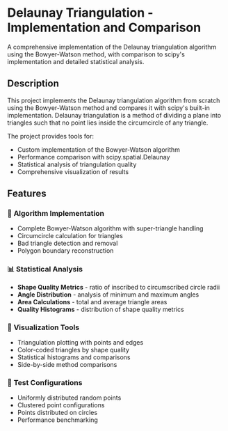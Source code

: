 # Delaunay Triangulation - Implementation and Comparison

A comprehensive implementation of the Delaunay triangulation algorithm using the Bowyer-Watson method, with comparison to scipy's implementation and detailed statistical analysis.

## Description

This project implements the Delaunay triangulation algorithm from scratch using the Bowyer-Watson method and compares it with scipy's built-in implementation. Delaunay triangulation is a method of dividing a plane into triangles such that no point lies inside the circumcircle of any triangle.

The project provides tools for:
- Custom implementation of the Bowyer-Watson algorithm
- Performance comparison with scipy.spatial.Delaunay
- Statistical analysis of triangulation quality
- Comprehensive visualization of results

## Features

### 🔧 **Algorithm Implementation**
- Complete Bowyer-Watson algorithm with super-triangle handling
- Circumcircle calculation for triangles
- Bad triangle detection and removal
- Polygon boundary reconstruction

### 📊 **Statistical Analysis**
- **Shape Quality Metrics** - ratio of inscribed to circumscribed circle radii
- **Angle Distribution** - analysis of minimum and maximum angles
- **Area Calculations** - total and average triangle areas
- **Quality Histograms** - distribution of shape quality metrics

### 🎨 **Visualization Tools**
- Triangulation plotting with points and edges
- Color-coded triangles by shape quality
- Statistical histograms and comparisons
- Side-by-side method comparisons

### 🧪 **Test Configurations**
- Uniformly distributed random points
- Clustered point configurations
- Points distributed on circles
- Performance benchmarking
